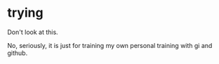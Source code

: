 # trying
Don't look at this. 


No, seriously, it is just for training my own personal training with gi and github.
